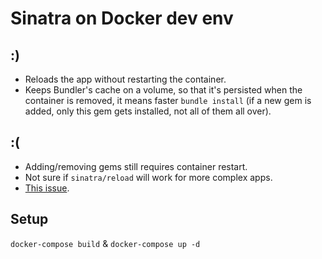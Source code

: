 # Sinatra on Docker dev env

## :)
- Reloads the app without restarting the container.
- Keeps Bundler's cache on a volume, so that it's persisted when the container is removed, it means faster `bundle install` (if a new gem is added, only this gem gets installed, not all of them all over).

## :(
- Adding/removing gems still requires container restart.
- Not sure if `sinatra/reload` will work for more complex apps.
- [This issue](https://github.com/sinatra/sinatra-contrib/issues/183).

## Setup

`docker-compose build` & `docker-compose up -d`
